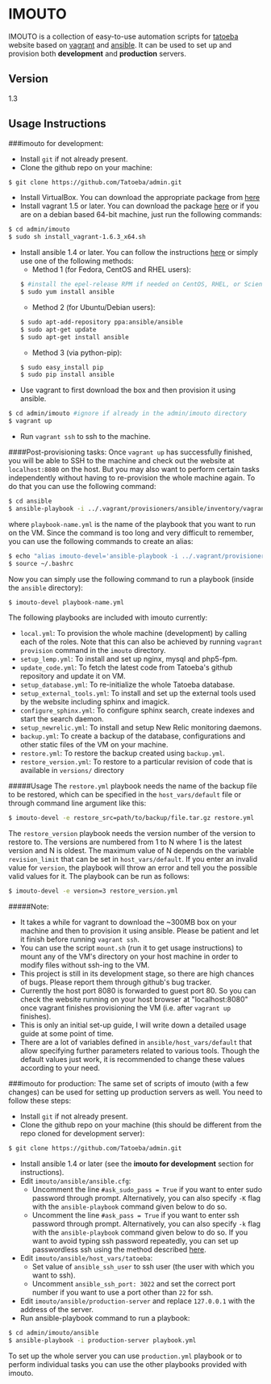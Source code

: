 IMOUTO
=========

IMOUTO is a collection of easy-to-use automation scripts for [tatoeba](http://tatoeba.org/eng/) website based on [vagrant](http://www.vagrantup.com/) and [ansible](http://www.ansible.com/home). It can be used to set up and provision both **development** and **production** servers.



Version
----

1.3


Usage Instructions
-----------

###imouto for development:
- Install `git` if not already present.
- Clone the github repo on your machine:
```bash
$ git clone https://github.com/Tatoeba/admin.git
```
- Install VirtualBox. You can download the appropriate package from [here](https://www.virtualbox.org/wiki/Linux_Downloads)
- Install vagrant 1.5 or later. You can download the package [here](https://www.vagrantup.com/downloads) or if you are on a debian based 64-bit machine, just run the following commands:
```bash
$ cd admin/imouto
$ sudo sh install_vagrant-1.6.3_x64.sh
```
- Install ansible 1.4 or later. You can follow the instructions [here](http://docs.ansible.com/intro_installation.html#getting-ansible) or simply use one of the following methods:
	- Method 1 (for Fedora, CentOS and RHEL users):
	```bash
	$ #install the epel-release RPM if needed on CentOS, RHEL, or Scientific Linux
	$ sudo yum install ansible
	```
	- Method 2 (for Ubuntu/Debian users):
	```bash
	$ sudo apt-add-repository ppa:ansible/ansible
	$ sudo apt-get update
	$ sudo apt-get install ansible
	```
	- Method 3 (via python-pip):
	```bash
	$ sudo easy_install pip
	$ sudo pip install ansible
	```
- Use vagrant to first download the box and then provision it using ansible.
```bash
$ cd admin/imouto #ignore if already in the admin/imouto directory
$ vagrant up
```
- Run `vagrant ssh` to ssh to the machine.

####Post-provisioning tasks:
Once `vagrant up` has successfully finished, you will be able to SSH to the machine and check out the website at `localhost:8080` on the host. But you may also want to perform certain tasks independently without having to re-provision the whole machine again. To do that you can use the following command:
```bash
$ cd ansible
$ ansible-playbook -i ../.vagrant/provisioners/ansible/inventory/vagrant_ansible_inventory --private-key=~/.vagrant.d/insecure_private_key -u vagrant -U root playbook-name.yml
```
where `playbook-name.yml` is the name of the playbook that you want to run on the VM. Since the command is too long and very difficult to remember, you can use the following commands to create an alias:
```bash
$ echo "alias imouto-devel='ansible-playbook -i ../.vagrant/provisioners/ansible/inventory/vagrant_ansible_inventory --private-key=~/.vagrant.d/insecure_private_key -u vagrant -U root'" >> ~/.bashrc 
$ source ~/.bashrc
```
Now you can simply use the following command to run a playbook (inside the `ansible` directory):
```bash
$ imouto-devel playbook-name.yml
```

The following playbooks are included with imouto currently:
- `local.yml`: To provision the whole machine (development) by calling each of the roles. Note that this can also be achieved by running `vagrant provision` command in the `imouto` directory.
- `setup_lemp.yml`: To install and set up nginx, mysql and php5-fpm.
- `update_code.yml`: To fetch the latest code from Tatoeba's github repository and update it on VM.
- `setup_database.yml`: To re-initialize the whole Tatoeba database.
- `setup_external_tools.yml`: To install and set up the external tools used by the website including sphinx and imagick.
- `configure_sphinx.yml`: To configure sphinx search, create indexes and start the search daemon.
- `setup_newrelic.yml`: To install and setup New Relic monitoring daemons.
- `backup.yml`: To create a backup of the database, configurations and other static files of the VM on your machine.
- `restore.yml`: To restore the backup created using `backup.yml`.
- `restore_version.yml`: To restore to a particular revision of code that is available in `versions/` directory

#####Usage
The `restore.yml` playbook needs the name of the backup file to be restored, which can be specified in the `host_vars/default` file or through command line argument like this:
```bash
$ imouto-devel -e restore_src=path/to/backup/file.tar.gz restore.yml
```
The `restore_version` playbook needs the version number of the version to restore to. The versions are numbered from 1 to N where 1 is the latest version and N is oldest. The maximum value of N depends on the variable `revision_limit` that can be set in `host_vars/default`. If you enter an invalid value for `version`, the playbook will throw an error and tell you the possible valid values for it. The playbook can be run as follows:
```bash
$ imouto-devel -e version=3 restore_version.yml
```

#####Note:
- It takes a while for vagrant to download the ~300MB box on your machine and then to provision it using ansible. Please be patient and let it finish before running `vagrant ssh`.
- You can use the script `mount.sh` (run it to get usage instructions) to mount any of the VM's directory on your host machine in order to modify files without ssh-ing to the VM.
- This project is still in its development stage, so there are high chances of bugs. Please report them through github's bug tracker.
- Currently the host port 8080 is forwarded to guest port 80. So you can check the website running on your host browser at "localhost:8080" once vagrant finishes provisioning the VM (i.e. after `vagrant up` finishes).
- This is only an initial set-up guide, I will write down a detailed usage guide at some point of time.
- There are a lot of variables defined in `ansible/host_vars/default` that allow specifying further parameters related to various tools. Though the default values just work, it is recommended to change these values according to your need.

###imouto for production:
The same set of scripts of imouto (with a few changes) can be used for setting up production servers as well. You need to follow these steps:
- Install `git` if not already present.
- Clone the github repo on your machine (this should be different from the repo cloned for development server):
```bash
$ git clone https://github.com/Tatoeba/admin.git
```
- Install ansible 1.4 or later (see the **imouto for development** section for instructions).
- Edit `imouto/ansible/ansible.cfg`:
    * Uncomment the line `#ask_sudo_pass = True` if you want to enter sudo password through prompt. Alternatively, you can also specify `-K` flag with the `ansible-playbook` command given below to do so.
    * Uncomment the line `#ask_pass = True` if you want to enter ssh password through prompt. Alternatively, you can also specify `-k` flag with the `ansible-playbook` command given below to do so. If you want to avoid typing ssh password repeatedly, you can set up passwordless ssh using the method described [here](http://www.linuxproblem.org/art_9.html).
- Edit `imouto/ansible/host_vars/tatoeba`:
    * Set value of `ansible_ssh_user` to ssh user (the user with which you want to ssh).
    * Uncomment `ansible_ssh_port: 3022` and set the correct port number if you want to use a port other than `22` for ssh.
- Edit `imouto/ansible/production-server` and replace `127.0.0.1` with the address of the server.
- Run ansible-playbook command to run a playbook:
```bash
$ cd admin/imouto/ansible
$ ansible-playbook -i production-server playbook.yml
```
  To set up the whole server you can use `production.yml` playbook or to perform individual tasks you can use the other playbooks provided with imouto.
